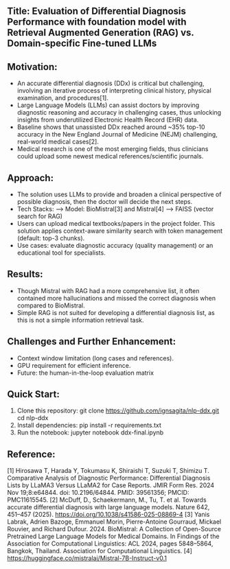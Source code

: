 ## **Title:** Evaluation of Differential Diagnosis Performance with foundation model with Retrieval Augmented Generation (RAG) vs. Domain-specific Fine-tuned LLMs

## Motivation:
- An accurate differential diagnosis (DDx) is critical but challenging, involving an iterative process of interpreting clinical history, physical examination, and procedures[1].
- Large Language Models (LLMs) can assist doctors by improving diagnostic reasoning and accuracy in challenging cases, thus unlocking insights from underutilized Electronic Health Record (EHR) data.
- Baseline shows that unassisted DDx reached around ~35% top-10 accuracy in the New England Journal of Medicine (NEJM) challenging, real-world medical cases[2].
- Medical research is one of the most emerging fields, thus clinicians could upload some newest medical references/scientific journals.

## Approach:
- The solution uses LLMs to provide and broaden a clinical perspective of possible diagnosis, then the doctor will decide the next steps.
- Tech Stacks:
--> Model: BioMistral[3] and Mistral[4]
--> FAISS (vector search for RAG)
- Users can upload medical textbooks/papers in the project folder. This solution applies context-aware similarity search with token management (default: top-3 chunks).
- Use cases: evaluate diagnostic accuracy (quality management) or an educational tool for specialists.

## Results:
- Though Mistral with RAG had a more comprehensive list, it often contained more hallucinations and missed the correct diagnosis when compared to BioMistral.
- Simple RAG is not suited for developing a differential diagnosis list, as this is not a simple information retrieval task. 


## Challenges and Further Enhancement:
- Context window limitation (long cases and references).
- GPU requirement for efficient inference.
- Future: the human-in-the-loop evaluation matrix

## Quick Start:
1. Clone this repository:
   git clone https://github.com/ignsagita/nlp-ddx.git
   cd nlp-ddx
2. Install dependencies:
   pip install -r requirements.txt
3. Run the notebook:
   jupyter notebook ddx-final.ipynb

## Reference:
[1] Hirosawa T, Harada Y, Tokumasu K, Shiraishi T, Suzuki T, Shimizu T. Comparative Analysis of Diagnostic Performance: Differential Diagnosis Lists by LLaMA3 Versus LLaMA2 for Case Reports. JMIR Form Res. 2024 Nov 19;8:e64844. doi: 10.2196/64844. PMID: 39561356; PMCID: PMC11615545.
[2] McDuff, D., Schaekermann, M., Tu, T. et al. Towards accurate differential diagnosis with large language models. Nature 642, 451–457 (2025). https://doi.org/10.1038/s41586-025-08869-4
[3] Yanis Labrak, Adrien Bazoge, Emmanuel Morin, Pierre-Antoine Gourraud, Mickael Rouvier, and Richard Dufour. 2024. BioMistral: A Collection of Open-Source Pretrained Large Language Models for Medical Domains. In Findings of the Association for Computational Linguistics: ACL 2024, pages 5848–5864, Bangkok, Thailand. Association for Computational Linguistics.
[4] https://huggingface.co/mistralai/Mistral-7B-Instruct-v0.1
